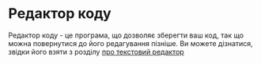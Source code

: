 # Редактор коду
Редактор коду - це програма, що дозволяє зберегти ваш код, так що можна повернутися до його редагування пізніше. Ви можете дізнатися, звідки його взяти з розділу [про текстовий редактор](./code_editor/README.md)
